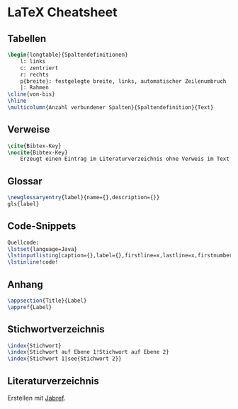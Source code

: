 # LaTeX Cheatsheet

## Tabellen

```Latex
\begin{longtable}{Spaltendefinitionen}
	l: links
	c: zentriert
	r: rechts
	p{breite}: festgelegte breite, links, automatischer Zeilenumbruch
	|: Rahmen
\cline{von-bis}
\hline
\multicolumn{Anzahl verbundener Spalten}{Spaltendefinition}{Text}
```


## Verweise
```Latex
\cite{Bibtex-Key}
\nocite{Bibtex-Key}
	Erzeugt einen Eintrag im Literaturverzeichnis ohne Verweis im Text
```

## Glossar
```Latex
\newglossaryentry{label}{name={},description={}}
gls{label}
```

## Code-Snippets
```Latex
Quellcode:
\lstset{language=Java}
\lstinputlisting[caption={},label={},firstline=x,lastline=x,firstnumber=x]{src/file}
\lstinline!code!
```

## Anhang
```Latex
\appsection{Title}{Label}
\appref{Label}
```


## Stichwortverzeichnis
```Latex
\index{Stichwort}
\index{Stichwort auf Ebene 1!Stichwort auf Ebene 2}
\index{Stichwort 1|see{Stichwort 2}}
```

## Literaturverzeichnis

Erstellen mit [Jabref](jabref.sourceforge.net).
